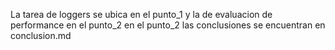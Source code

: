 La tarea de loggers se ubica en el punto_1 y la de evaluacion de performance en el punto_2
en el punto_2 las conclusiones se encuentran en conclusion.md